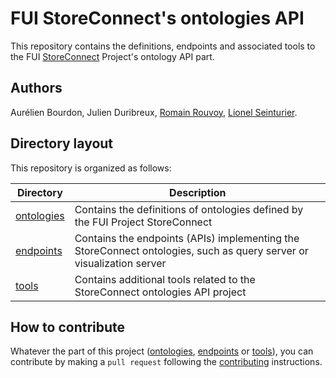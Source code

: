# FUI StoreConnect's ontologies API

This repository contains the definitions, endpoints and associated tools to the FUI [StoreConnect](https://www.pole-scs.org/projet/storeconnect) Project's ontology API part.

## Authors

Aurélien Bourdon, Julien Duribreux, [Romain Rouvoy](http://romain.rouvoy.fr), [Lionel Seinturier](http://www.lifl.fr/~seinturi).

## Directory layout

This repository is organized as follows:

Directory                       | Description
------------------------------- | -----------------------------------------------------------------------------------------------
[ontologies](./ontologies)      | Contains the definitions of ontologies defined by the FUI Project StoreConnect
[endpoints](./endpoints)        | Contains the endpoints (APIs) implementing the StoreConnect ontologies, such as query server or visualization server
[tools](./tools)                | Contains additional tools related to the StoreConnect ontologies API project

## How to contribute

Whatever the part of this project ([ontologies](./ontologies), [endpoints](./endpoints) or [tools](./tools)), you can contribute by making a `pull request` following the [contributing](CONTRIBUTING.md) instructions. 
